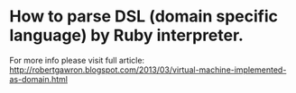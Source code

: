 # How to parse DSL (domain specific language) by Ruby interpreter.

For more info please visit full article:
http://robertgawron.blogspot.com/2013/03/virtual-machine-implemented-as-domain.html
